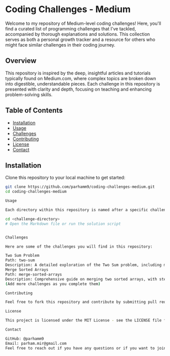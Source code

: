 # Coding Challenges - Medium

Welcome to my repository of Medium-level coding challenges! Here, you'll find a curated list of programming challenges that I've tackled, accompanied by thorough explanations and solutions. This collection serves as both a personal growth tracker and a resource for others who might face similar challenges in their coding journey.

## Overview

This repository is inspired by the deep, insightful articles and tutorials typically found on Medium.com, where complex topics are broken down into digestible, understandable pieces. Each challenge in this repository is presented with clarity and depth, focusing on teaching and enhancing problem-solving skills.

## Table of Contents

- [Installation](#installation)
- [Usage](#usage)
- [Challenges](#challenges)
- [Contributing](#contributing)
- [License](#license)
- [Contact](#contact)

## Installation

Clone this repository to your local machine to get started:

```bash
git clone https://github.com/parhamm9/coding-challenges-medium.git
cd coding-challenges-medium

Usage

Each directory within this repository is named after a specific challenge and contains all relevant files, including a detailed explanation in Markdown format:

cd <challenge-directory>
# Open the Markdown file or run the solution script


Challenges

Here are some of the challenges you will find in this repository:

Two Sum Problem
Path: two-sum
Description: A detailed exploration of the Two Sum problem, including multiple solutions and performance analysis.
Merge Sorted Arrays
Path: merge-sorted-arrays
Description: Comprehensive guide on merging two sorted arrays, with step-by-step code explanations and edge case considerations.
(Add more challenges as you complete them)

Contributing

Feel free to fork this repository and contribute by submitting pull requests with your solutions to coding challenges. Please make sure to update tests as appropriate.

License

This project is licensed under the MIT License - see the LICENSE file for details.

Contact

GitHub: @parhamm9
Email: parham.mir@gmail.com
Feel free to reach out if you have any questions or if you want to join me on my coding journey!
